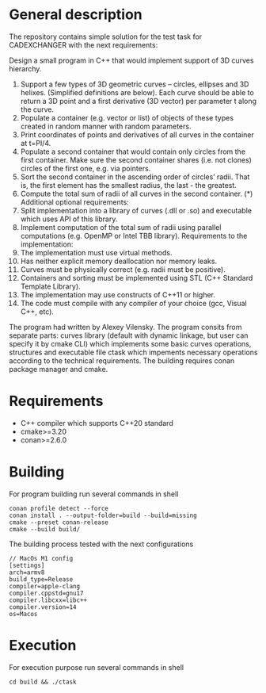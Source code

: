 
# General description

The repository contains simple solution for the test task for CADEXCHANGER with the next requirements:

Design a small program in C++ that would implement support of 3D curves hierarchy.
1. Support a few types of 3D geometric curves – circles, ellipses and 3D helixes. (Simplified
definitions are below). Each curve should be able to return a 3D point and a first derivative (3D
vector) per parameter t along the curve.
2. Populate a container (e.g. vector or list) of objects of these types created in random manner with
random parameters.
3. Print coordinates of points and derivatives of all curves in the container at t=PI/4.
4. Populate a second container that would contain only circles from the first container. Make sure the
second container shares (i.e. not clones) circles of the first one, e.g. via pointers.
5. Sort the second container in the ascending order of circles’ radii. That is, the first element has the
smallest radius, the last - the greatest.
6. Compute the total sum of radii of all curves in the second container.
(*) Additional optional requirements:
7. Split implementation into a library of curves (.dll or .so) and executable which uses API of this
library.
8. Implement computation of the total sum of radii using parallel computations (e.g. OpenMP or Intel
TBB library).
Requirements to the implementation:
1. The implementation must use virtual methods.
2. Has neither explicit memory deallocation nor memory leaks.
3. Curves must be physically correct (e.g. radii must be positive).
4. Containers and sorting must be implemented using STL (C++ Standard Template Library).
5. The implementation may use constructs of C++11 or higher.
6. The code must compile with any compiler of your choice (gcc, Visual C++, etc).

The program had written by Alexey Vilensky.
The program consits from separate parts: curves library (default with dynamic linkage, but user can specify it by cmake CLI) which implements some basic curves operations, structures and executable file ctask which impements necessary operations according to the technical requirements.
The building requires conan package manager and cmake.

# Requirements

+ C++ compiler which supports C++20 standard
+ cmake>=3.20
+ conan>=2.6.0

# Building

For program building run several commands in shell

    conan profile detect --force
    conan install . --output-folder=build --build=missing
    cmake --preset conan-release
    cmake --build build/

The building process tested with the next configurations

    // MacOs M1 config
    [settings]
    arch=armv8
    build_type=Release
    compiler=apple-clang
    compiler.cppstd=gnu17
    compiler.libcxx=libc++
    compiler.version=14
    os=Macos


# Execution

For execution purpose run several commands in shell

    cd build && ./ctask
